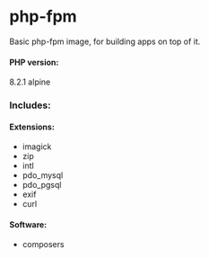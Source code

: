 # php-fpm

Basic php-fpm image, for building apps on top of it.

#### PHP version:
8.2.1 alpine

### Includes:
#### Extensions:
* imagick
* zip
* intl
* pdo_mysql
* pdo_pgsql
* exif
* curl

#### Software:
* composers